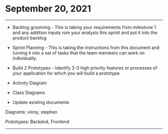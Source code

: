 # September 20, 2021

---

- Backlog grooming - This is taking your requirements from milestone 1 and any addition inputs rom your analysis this sprint and put it into the product backlog

- Sprint Planning - This is taking the instructions from this document and turning it into a set of tasks that the team members can work on individually. 

- Build 2 Prototypes - Identify 2-3 high priority features or processes of your application for which you will build a prototype. 

- Activity Diagram

- Class Diagrams

- Update existing documents

Diagrams: vinny, stephen

Prototypes: Backend, Frontend



---- 


